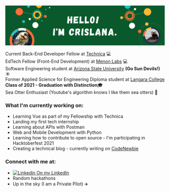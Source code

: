 ![](README_coverimage.png)

Current Back-End Developer Fellow at [Technica](https://gotechnica.org/) :computer:<br>
EdTech Fellow (Front-End Development) at [Menon Labs](https://www.menonlabs.com/) :computer:<br>
Software Engineering student at [Arizona State University](https://www.asu.edu/) **(Go Sun Devils!)** :sunny:<br>
Former Applied Science for Engineering Diploma student at [Langara College](https://langara.ca/) **Class of 2021 - Graduation with Distinction**:mortar_board: <br>
Sea Otter Enthusiast (Youtube's algorithm knows I like them sea otters) 🦦

### What I'm currently working on:
- Learning Vue as part of my Fellowship with Technica
- Landing my first tech internship <br>
- Learning about APIs with Postman <br>
- Web and Mobile Development with Python <br>
- Learning how to contribute to open source - I'm participating in Hacktoberfest 2021 <br>
- Creating a technical blog - currently writing on [CodeNewbie](https://community.codenewbie.org/crislanarafael) <br>

### Connect with me at:
- [![Linkedin](https://i.stack.imgur.com/gVE0j.png) On my LinkedIn](https://www.linkedin.com/in/crislana-rafael/)
- Random hackathons
- Up in the sky (I am a Private Pilot) :airplane:

<!--
**crislanarafael/crislanarafael** is a ✨ _special_ ✨ repository because its `README.md` (this file) appears on your GitHub profile.

Here are some ideas to get you started:

- 🔭 I’m currently working on ...
- 🌱 I’m currently learning ...
- 👯 I’m looking to collaborate on ...
- 🤔 I’m looking for help with ...
- 💬 Ask me about ...
- 📫 How to reach me: ...
- 😄 Pronouns: ...
- ⚡ Fun fact: ...
-->
